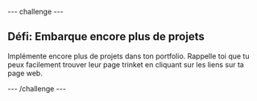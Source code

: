 --- challenge ---
## Défi: Embarque encore plus de projets

Implémente encore plus de projets dans ton portfolio. Rappelle toi que tu peux facilement trouver leur page trinket en cliquant sur les liens sur ta page web.


--- /challenge ---